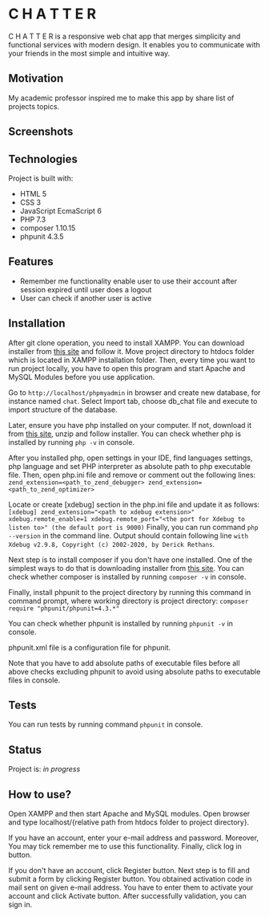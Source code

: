 # C H A T T E R #
C H A T T E R is a responsive web chat app that merges simplicity and functional services with modern design. It enables you to communicate with your friends in the most simple and intuitive way.
## Motivation ##
My academic professor inspired me to make this app by share list of projects topics.
## Screenshots ##
## Technologies ##
Project is built with:
- HTML 5
- CSS 3
- JavaScript EcmaScript 6
- PHP 7.3
- composer 1.10.15
- phpunit 4.3.5
## Features ##
- Remember me functionality enable user to use their account after session expired until user does a logout
- User can check if another user is active
## Installation ##
After git clone operation, you need to install XAMPP. You can download installer from [this site](https://www.apachefriends.org/pl/download.html) and follow it. Move project directory to htdocs folder which is located in XAMPP installation folder. Then, every time you want to run project locally, you have to open this program and start Apache and MySQL Modules before you use application.

Go to `http://localhost/phpmyadmin` in browser and create new database, for instance named `chat`. Select Import tab, choose db_chat file and execute to import structure of the database.
 
 Later, ensure you have php installed on your computer. If not, download it from [this site](https://www.php.net/downloads), unzip and follow installer.
You can check whether php is installed by running `php -v` in console.
 
 After you installed php, open settings in your IDE, find languages settings, php language and set PHP interpreter as absolute path to php executable file. Then, open php.ini file and remove or comment out the following lines:
 `zend_extension=<path_to_zend_debugger>
  zend_extension=<path_to_zend_optimizer>`
  
  Locate or create [xdebug] section in the php.ini file and update it as follows:
 `[xdebug]
  zend_extension="<path to xdebug extension>"
  xdebug.remote_enable=1
  xdebug.remote_port="<the port for Xdebug to listen to>" (the default port is 9000)`
  Finally, you can run command `php --version` in the command line. Output should contain following line `with Xdebug v2.9.8, Copyright (c) 2002-2020, by Derick Rethans`.
 
 Next step is to install composer if you don't have one installed. One of the simplest ways to do that is downloading installer from [this site](https://getcomposer.org/download/).
 You can check whether composer is installed by running `composer -v` in console.
 
 Finally, install phpunit to the project directory by running this command in command prompt, where working directory is project directory: 
 `composer require "phpunit/phpunit=4.3.*"`
 
You can check whether phpunit is installed by running `phpunit -v` in console.

phpunit.xml file is a configuration file for phpunit.

Note that you have to add absolute paths of executable files before all above checks excluding phpunit to avoid using absolute paths to executable files in console.
## Tests ##
You can run tests by running command `phpunit` in console.
## Status ##
Project is: _in progress_
## How to use? ##
Open XAMPP and then start Apache and MySQL modules. Open browser and type localhost/{relative path from htdocs folder to project directory}.

If you have an account, enter your e-mail address and password. Moreover, You may tick remember me to use this functionality. Finally, click log in button.

If you don't have an account, click Register button. Next step is to fill and submit a form by clicking Register button. You obtained activation code in mail sent on given e-mail address. You have to enter them to activate your account and click Activate button. After successfully validation, you can sign in.
